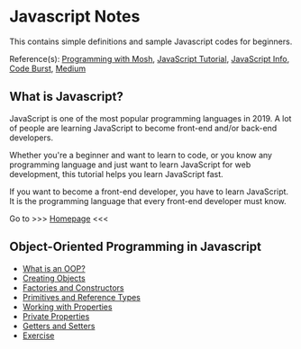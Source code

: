 # Javascript Notes
This contains simple definitions and sample Javascript codes for beginners.

Reference(s): [Programming with Mosh](https://www.youtube.com/channel/UCWv7vMbMWH4-V0ZXdmDpPBA), 
[JavaScript Tutorial](https://www.javascripttutorial.net/), [JavaScript Info](https://javascript.info/), [Code Burst](https://codeburst.io/), [Medium](https://medium.com/)

## What is Javascript?
JavaScript is one of the most popular programming languages in 2019. A lot of people are learning JavaScript to become front-end and/or back-end developers. 

Whether you're a beginner and want to learn to code, or you know any programming language and just want to learn JavaScript for web development, this tutorial helps you learn JavaScript fast. 

If you want to become a front-end developer, you have to learn JavaScript. It is the programming language that every front-end developer must know. 

Go to >>> [Homepage](https://chiedev.github.io/javascript-beginners/) <<<

## Object-Oriented Programming in Javascript
- [What is an OOP?](https://chiedev.github.io/javascript-beginners/pages/what-is-an-oop.html)
- [Creating Objects](https://chiedev.github.io/javascript-beginners/pages/fundamentals/1_creating-objects.html)
- [Factories and Constructors](https://chiedev.github.io/javascript-beginners/pages/fundamentals/2_factories-constructors.html)
- [Primitives and Reference Types](https://chiedev.github.io/javascript-beginners/pages/fundamentals/3_primitives-reference_types.html)
- [Working with Properties](https://chiedev.github.io/javascript-beginners/pages/fundamentals/4_working-with-properties.html)
- [Private Properties](https://chiedev.github.io/javascript-beginners/pages/fundamentals/5_private-properties.html)
- [Getters and Setters](https://chiedev.github.io/javascript-beginners/pages/fundamentals/6_getters-setters.html)
- [Exercise](https://chiedev.github.io/javascript-beginners/pages/exercise.html)
